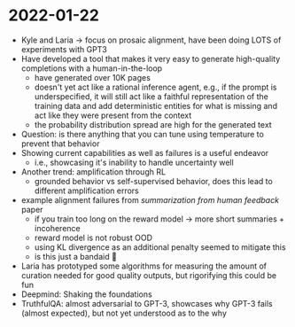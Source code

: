 # 2022-01-22

- Kyle and Laria -> focus on prosaic alignment, have been doing LOTS of experiments with GPT3
- Have developed a tool that makes it very easy to generate high-quality completions with a human-in-the-loop
  - have generated over 10K pages
  - doesn't yet act like a rational inference agent, e.g., if the prompt is underspecified, it will still act like a faithful representation of the training data and add deterministic entities for what is missing and act like they were present from the context
  - the probability distribution spread are high for the generated text
- Question: is there anything that you can tune using temperature to prevent that behavior
- Showing current capabilities as well as failures is a useful endeavor
  - i.e., showcasing it's inability to handle uncertainty well
- Another trend: amplification through RL
  - grounded behavior vs self-supervised behavior, does this lead to different amplification errors
- example alignment failures from _summarization from human feedback_ paper
  - if you train too long on the reward model -> more short summaries + incoherence
  - reward model is not robust OOD
  - using KL divergence as an additional penalty seemed to mitigate this
  - is this just a bandaid 🏥
- Laria has prototyped some algorithms for measuring the amount of curation needed for good quality outputs, but rigorifying this could be fun
- Deepmind: Shaking the foundations
- TruthfulQA: almost adversarial to GPT-3, showcases why GPT-3 fails (almost expected), but not yet understood as to the why